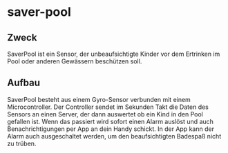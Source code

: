 # saver-pool

## Zweck

SaverPool ist ein Sensor, der unbeaufsichtigte Kinder vor dem Ertrinken im Pool oder anderen Gewässern beschützen soll.

## Aufbau

SaverPool besteht aus einem Gyro-Sensor verbunden mit einem Microcontroller. Der Controller sendet im Sekunden Takt die Daten des Sensors an einen Server, der dann auswertet ob ein Kind in den Pool gefallen ist. Wenn das passiert wird sofort einen Alarm auslöst und auch Benachrichtigungen per App an dein Handy schickt. In der App kann der Alarm auch ausgeschaltet werden, um den beaufsichtigten Badespaß nicht zu trüben.